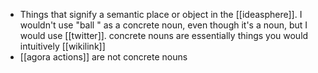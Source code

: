 - Things that signify a semantic place or object in the [[ideasphere]]. I wouldn't use "ball " as a concrete noun, even though it's a noun, but I would use [[twitter]]. concrete nouns are essentially things you would intuitively [[wikilink]]
- [[agora actions]] are not concrete nouns




